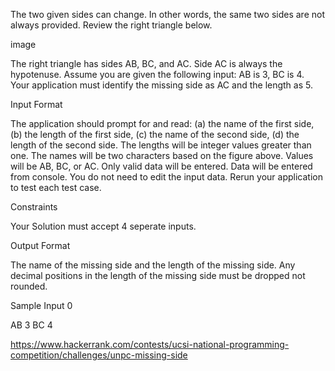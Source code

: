 The two given sides can change. In other words, the same two sides are not always provided. Review the right triangle below.

image

The right triangle has sides AB, BC, and AC. Side AC is always the hypotenuse. Assume you are given the following input: AB is 3, BC is 4. Your application must identify the missing side as AC and the length as 5.

Input Format

The application should prompt for and read: (a) the name of the first side, (b) the length of the first side, (c) the name of the second side, (d) the length of the second side. The lengths will be integer values greater than one. The names will be two characters based on the figure above. Values will be AB, BC, or AC. Only valid data will be entered. Data will be entered from console. You do not need to edit the input data. Rerun your application to test each test case.

Constraints

Your Solution must accept 4 seperate inputs.

Output Format

The name of the missing side and the length of the missing side. Any decimal positions in the length of the missing side must be dropped not rounded.

Sample Input 0

AB
3
BC
4


https://www.hackerrank.com/contests/ucsi-national-programming-competition/challenges/unpc-missing-side
